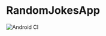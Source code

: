 # RandomJokesApp

![Android CI](https://github.com/Rishit-dagli/RandomJokesApp/workflows/Android%20CI/badge.svg)
